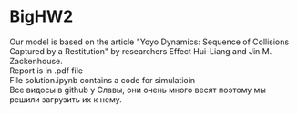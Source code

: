 # BigHW2

Our model is based on the article "Yoyo Dynamics: Sequence of Collisions Captured by a Restitution" by researchers Effect Hui-Liang and Jin M. Zackenhouse.\
Report is in .pdf file\
File solution.ipynb contains a code for simulatioin\
Все видосы в github у Славы, они очень много весят поэтому мы решили загрузить их к нему. 
